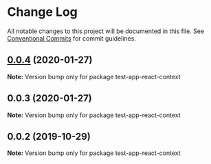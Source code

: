 # Change Log

All notable changes to this project will be documented in this file.
See [Conventional Commits](https://conventionalcommits.org) for commit guidelines.

## [0.0.4](https://github.com/UMAprotocol/drizzle-monorepo/compare/test-app-react-context@0.0.3...test-app-react-context@0.0.4) (2020-01-27)

**Note:** Version bump only for package test-app-react-context





## 0.0.3 (2020-01-27)

**Note:** Version bump only for package test-app-react-context





## 0.0.2 (2019-10-29)

**Note:** Version bump only for package test-app-react-context
